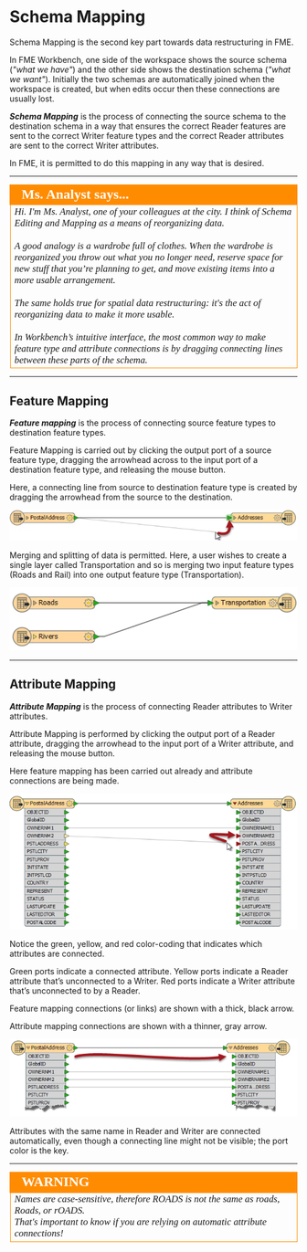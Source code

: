 # Schema Mapping

Schema Mapping is the second key part towards data restructuring in FME.

In FME Workbench, one side of the workspace shows the source schema (*"what we have"*) and the other side shows the destination schema (*"what we want"*). Initially the two schemas are automatically joined when the workspace is created, but when edits occur then these connections are usually lost.

***Schema Mapping*** is the process of connecting the source schema to the destination schema in a way that ensures the correct Reader features are sent to the correct Writer feature types and the correct Reader attributes are sent to the correct Writer attributes.

In FME, it is permitted to do this mapping in any way that is desired.

---

<!--Person X Says Section-->

<table style="border-spacing: 0px">
<tr>
<td style="vertical-align:middle;background-color:darkorange;border: 2px solid darkorange">
<i class="fa fa-quote-left fa-lg fa-pull-left fa-fw" style="color:white;padding-right: 12px;vertical-align:text-top"></i>
<span style="color:white;font-size:x-large;font-weight: bold;font-family:serif">Ms. Analyst says...</span>
</td>
</tr>

<tr>
<td style="border: 1px solid darkorange">
<span style="font-family:serif; font-style:italic; font-size:larger">
Hi. I'm Ms. Analyst, one of your colleagues at the city. I think of Schema Editing and Mapping as a means of reorganizing data.
<br><br>A good analogy is a wardrobe full of clothes. When the wardrobe is reorganized you throw out what you no longer need, reserve space for new stuff that you’re planning to get, and move existing items into a more usable arrangement.
<br><br>The same holds true for spatial data restructuring: it's the act of reorganizing data to make it more usable.
<br><br>In Workbench’s intuitive interface, the most common way to make feature type and attribute connections is by dragging connecting lines between these parts of the schema.
</span>
</td>
</tr>
</table>

---

## Feature Mapping
***Feature mapping*** is the process of connecting source feature types to destination feature types.

Feature Mapping is carried out by clicking the output port of a source feature type, dragging the arrowhead across to the input port of a destination feature type, and releasing the mouse button.

Here, a connecting line from source to destination feature type is created by dragging the arrowhead from the source to the destination.

![](./Images/Img2.012.SchemaMappingFeatureConnection.png)

Merging and splitting of data is permitted. Here, a user wishes to create a single layer called Transportation and so is merging two input feature types (Roads and Rail) into one output feature type (Transportation).

![](./Images/Img2.013.SchemaMappingMergedConnections.png)

---

## Attribute Mapping
***Attribute Mapping*** is the process of connecting Reader attributes to Writer attributes.

Attribute Mapping is performed by clicking the output port of a Reader attribute, dragging the arrowhead to the input port of a Writer attribute, and releasing the mouse button.

Here feature mapping has been carried out already and attribute connections are being made.

![](./Images/Img2.014.SchemaMappingAttrConnection.png)

Notice the green, yellow, and red color-coding that indicates which attributes are connected.

Green ports indicate a connected attribute. Yellow ports indicate a Reader attribute that’s unconnected to a Writer. Red ports indicate a Writer attribute that’s unconnected to by a Reader.

Feature mapping connections (or links) are shown with a thick, black arrow.

Attribute mapping connections are shown with a thinner, gray arrow.

![](./Images/Img2.015.SchemaMappingConnections.png)

Attributes with the same name in Reader and Writer are connected automatically, even though a connecting line might not be visible; the port color is the key.

---

<!--Warning Section--> 

<table style="border-spacing: 0px">
<tr>
<td style="vertical-align:middle;background-color:darkorange;border: 2px solid darkorange">
<i class="fa fa-exclamation-triangle fa-lg fa-pull-left fa-fw" style="color:white;padding-right: 12px;vertical-align:text-top"></i>
<span style="color:white;font-size:x-large;font-weight: bold;font-family:serif">WARNING</span>
</td>
</tr>

<tr>
<td style="border: 1px solid darkorange">
<span style="font-family:serif; font-style:italic; font-size:larger">
Names are case-sensitive, therefore ROADS is not the same as roads, Roads, or rOADS.
<br>That's important to know if you are relying on automatic attribute connections!
</span>
</td>
</tr>
</table>